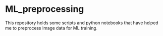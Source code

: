 # ML_preprocessing

This repository holds some scripts and python notebooks that have helped me to preprocess Image data for ML training.
